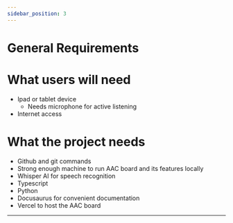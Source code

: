 ```yaml
---
sidebar_position: 3
---
```

# General Requirements


# What users will need
- Ipad or tablet device
    - Needs microphone for active listening
- Internet access




# What the project needs
- Github and git commands
- Strong enough machine to run AAC board and its features locally
- Whisper AI for speech recognition
- Typescript
- Python
- Docusaurus for convenient documentation
- Vercel to host the AAC board


---
